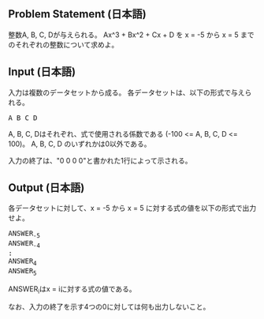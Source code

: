 Problem Statement (日本語)
--
整数A, B, C, Dが与えられる。
Ax^3 + Bx^2 + Cx + D を x = -5 から x = 5 までのそれぞれの整数について求めよ。

Input (日本語)
--
入力は複数のデータセットから成る。
各データセットは、以下の形式で与えられる。

<pre>
A B C D
</pre>

A, B, C, Dはそれぞれ、式で使用される係数である (-100 <= A, B, C, D <= 100)。
A, B, C, D のいずれかは0以外である。

入力の終了は、"0 0 0 0"と書かれた1行によって示される。

Output (日本語)
--
各データセットに対して、x = -5 から x = 5 に対する式の値を以下の形式で出力せよ。

<pre>
ANSWER<sub>-5</sub>
ANSWER<sub>-4</sub>
:
ANSWER<sub>4</sub>
ANSWER<sub>5</sub>
</pre>

ANSWER<sub>i</sub>はx = iに対する式の値である。

なお、入力の終了を示す4つの0に対しては何も出力しないこと。
